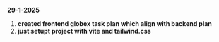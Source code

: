**29-1-2025**

1. **created frontend globex task plan which align with backend plan**
2. **just setupt project with vite and tailwind.css**
